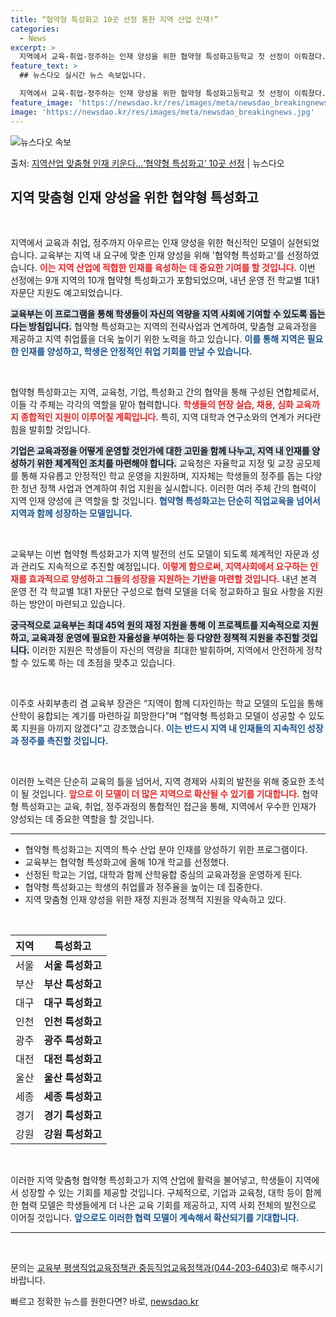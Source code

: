```yaml
---
title: “협약형 특성화고 10곳 선정 통한 지역 산업 인재!”
categories:
  - News
excerpt: >
  지역에서 교육-취업-정주하는 인재 양성을 위한 협약형 특성화고등학교 첫 선정이 이뤄졌다. 교육부는 지역 완결…
feature_text: >
  ## 뉴스다오 실시간 뉴스 속보입니다.

  지역에서 교육-취업-정주하는 인재 양성을 위한 협약형 특성화고등학교 첫 선정이 이뤄졌다. 교육부는 지역 완결…
feature_image: 'https://newsdao.kr/res/images/meta/newsdao_breakingnews.jpg'
image: 'https://newsdao.kr/res/images/meta/newsdao_breakingnews.jpg'
---
```


![뉴스다오 속보](https://newsdao.kr/res/images/meta/newsdao_breakingnews.jpg)

<p>출처: <a href="https://newsdao.kr/3851" rel="dofollow">지역산업 맞춤형 인재 키운다…‘협약형 특성화고’ 10곳 선정</a> | 뉴스다오</p>

<h2 data-ke-size="size26">지역 맞춤형 인재 양성을 위한 협약형 특성화고</h2>

<p data-ke-size="size16">&nbsp;</p>

지역에서 교육과 취업, 정주까지 아우르는 인재 양성을 위한 혁신적인 모델이 실현되었습니다. 교육부는 지역 내 요구에 맞춘 인재 양성을 위해 '협약형 특성화고'를 선정하였습니다. <b><span style="color: #ee2323;">이는 지역 산업에 적합한 인재를 육성하는 데 중요한 기여를 할 것입니다.</span></b> 이번 선정에는 9개 지역의 10개 협약형 특성화고가 포함되었으며, 내년 운영 전 학교별 1대1 자문단 지원도 예고되었습니다. 

<b><span style="background-color: #21538527;">교육부는 이 프로그램을 통해 학생들이 자신의 역량을 지역 사회에 기여할 수 있도록 돕는다는 방침입니다.</span></b> 협약형 특성화고는 지역의 전략사업과 연계하여, 맞춤형 교육과정을 제공하고 지역 취업률을 더욱 높이기 위한 노력을 하고 있습니다. <b><span style="color: #1a5490;">이를 통해 지역은 필요한 인재를 양성하고, 학생은 안정적인 취업 기회를 만날 수 있습니다.</span></b>

<p data-ke-size="size16">&nbsp;</p>

협약형 특성화고는 지역, 교육청, 기업, 특성화고 간의 협약을 통해 구성된 연합체로서, 이들 각 주체는 각각의 역할을 맡아 협력합니다. <b><span style="color: #ee2323;">학생들의 현장 실습, 채용, 심화 교육까지 종합적인 지원이 이루어질 계획입니다.</span></b> 특히, 지역 대학과 연구소와의 연계가 커다란 힘을 발휘할 것입니다. 

<b><span style="background-color: #21538527;">기업은 교육과정을 어떻게 운영할 것인가에 대한 고민을 함께 나누고, 지역 내 인재를 양성하기 위한 체계적인 조치를 마련해야 합니다.</span></b> 교육청은 자율학교 지정 및 교장 공모제를 통해 자유롭고 안정적인 학교 운영을 지원하며, 지자체는 학생들의 정주를 돕는 다양한 청년 정책 사업과 연계하여 취업 지원을 실시합니다. 이러한 여러 주체 간의 협력이 지역 인재 양성에 큰 역할을 할 것입니다. <b><span style="color: #1a5490;">협약형 특성화고는 단순히 직업교육을 넘어서 지역과 함께 성장하는 모델입니다.</span></b>

<p data-ke-size="size16">&nbsp;</p>

교육부는 이번 협약형 특성화고가 지역 발전의 선도 모델이 되도록 체계적인 자문과 성과 관리도 지속적으로 추진할 예정입니다. <b><span style="color: #ee2323;">이렇게 함으로써, 지역사회에서 요구하는 인재를 효과적으로 양성하고 그들의 성장을 지원하는 기반을 마련할 것입니다.</span></b> 내년 본격 운영 전 각 학교별 1대1 자문단 구성으로 협력 모델을 더욱 정교화하고 필요 사항을 지원하는 방안이 마련되고 있습니다. 

<b><span style="background-color: #21538527;">궁극적으로 교육부는 최대 45억 원의 재정 지원을 통해 이 프로젝트를 지속적으로 지원하고, 교육과정 운영에 필요한 자율성을 부여하는 등 다양한 정책적 지원을 추진할 것입니다.</span></b> 이러한 지원은 학생들이 자신의 역량을 최대한 발휘하며, 지역에서 안전하게 정착할 수 있도록 하는 데 초점을 맞추고 있습니다. 

<p data-ke-size="size16">&nbsp;</p>

이주호 사회부총리 겸 교육부 장관은 “지역이 함께 디자인하는 학교 모델의 도입을 통해 산학이 융합되는 계기를 마련하길 희망한다”며 “협약형 특성화고 모델이 성공할 수 있도록 지원을 아끼지 않겠다”고 강조했습니다. <b><span style="color: #1a5490;">이는 반드시 지역 내 인재들의 지속적인 성장과 정주를 촉진할 것입니다.</span></b> 

<p data-ke-size="size16">&nbsp;</p>

이러한 노력은 단순히 교육의 틀을 넘어서, 지역 경제와 사회의 발전을 위해 중요한 초석이 될 것입니다. <b><span style="color: #ee2323;">앞으로 이 모델이 더 많은 지역으로 확산될 수 있기를 기대합니다.</span></b> 협약형 특성화고는 교육, 취업, 정주과정의 통합적인 접근을 통해, 지역에서 우수한 인재가 양성되는 데 중요한 역할을 할 것입니다. 

<hr>

<ul>
  <li>협약형 특성화고는 지역의 특수 산업 분야 인재를 양성하기 위한 프로그램이다.</li>
  <li>교육부는 협약형 특성화고에 올해 10개 학교를 선정했다.</li>
  <li>선정된 학교는 기업, 대학과 함께 산학융합 중심의 교육과정을 운영하게 된다.</li>
  <li>협약형 특성화고는 학생의 취업률과 정주율을 높이는 데 집중한다.</li>
  <li>지역 맞춤형 인재 양성을 위한 재정 지원과 정책적 지원을 약속하고 있다.</li>
</ul>

<p data-ke-size="size16">&nbsp;</p>

<table style="width: 100%;">
  <thead>
    <tr>
      <th style="text-align: center;">지역</th>
      <th style="text-align: center;">특성화고</th>
    </tr>
  </thead>
  <tbody>
    <tr>
      <td style="text-align: center;">서울</td>
      <td style="text-align: center;"><b>서울 특성화고</b></td>
    </tr>
    <tr>
      <td style="text-align: center;">부산</td>
      <td style="text-align: center;"><b>부산 특성화고</b></td>
    </tr>
    <tr>
      <td style="text-align: center;">대구</td>
      <td style="text-align: center;"><b>대구 특성화고</b></td>
    </tr>
    <tr>
      <td style="text-align: center;">인천</td>
      <td style="text-align: center;"><b>인천 특성화고</b></td>
    </tr>
    <tr>
      <td style="text-align: center;">광주</td>
      <td style="text-align: center;"><b>광주 특성화고</b></td>
    </tr>
    <tr>
      <td style="text-align: center;">대전</td>
      <td style="text-align: center;"><b>대전 특성화고</b></td>
    </tr>
    <tr>
      <td style="text-align: center;">울산</td>
      <td style="text-align: center;"><b>울산 특성화고</b></td>
    </tr>
    <tr>
      <td style="text-align: center;">세종</td>
      <td style="text-align: center;"><b>세종 특성화고</b></td>
    </tr>
    <tr>
      <td style="text-align: center;">경기</td>
      <td style="text-align: center;"><b>경기 특성화고</b></td>
    </tr>
    <tr>
      <td style="text-align: center;">강원</td>
      <td style="text-align: center;"><b>강원 특성화고</b></td>
    </tr>
  </tbody>
</table>

<p data-ke-size="size16">&nbsp;</p>

이러한 지역 맞춤형 협약형 특성화고가 지역 산업에 활력을 불어넣고, 학생들이 지역에서 성장할 수 있는 기회를 제공할 것입니다. 구체적으로, 기업과 교육청, 대학 등이 함께한 협력 모델은 학생들에게 더 나은 교육 기회를 제공하고, 지역 사회 전체의 발전으로 이어질 것입니다. <b><span style="color: #1a5490;">앞으로도 이러한 협력 모델이 계속해서 확산되기를 기대합니다.</span></b>

<hr>

<p data-ke-size="size16">&nbsp;</p>

문의는 [교육부 평생직업교육정책관 중등직업교육정책과(044-203-6403)](https://newsdao.kr/3851)로 해주시기 바랍니다. 

빠르고 정확한 뉴스를 원한다면? 바로, <a href="https://newsdao.kr" rel="dofollow">newsdao.kr</a>


